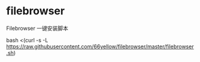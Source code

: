 # filebrowser
Filebrowser 一键安装脚本

bash <(curl -s -L https://raw.githubusercontent.com/66yellow/filebrowser/master/filebrowser.sh)
